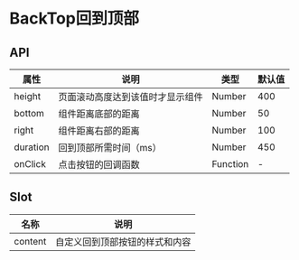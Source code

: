 # BackTop回到顶部

## API

|  属性   | 说明  | 类型 |  默认值 |
|  ----  | ----  | ---- | ---  |
| height | 页面滚动高度达到该值时才显示组件 | Number | 400 |
| bottom | 组件距离底部的距离 | Number | 50 |
| right | 组件距离右部的距离 | Number | 100 |
| duration | 回到顶部所需时间（ms） | Number | 450 |
| onClick | 点击按钮的回调函数 | Function | - |

## Slot

|  名称   | 说明 |
|  ----  | ----  |
| content | 自定义回到顶部按钮的样式和内容 |
